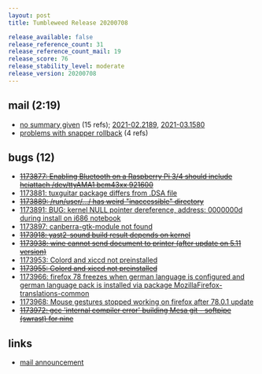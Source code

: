 ```yaml
---
layout: post
title: Tumbleweed Release 20200708

release_available: false
release_reference_count: 31
release_reference_count_mail: 19
release_score: 76
release_stability_level: moderate
release_version: 20200708
---
```


## mail (2:19)

- [no summary given](https://github.com/boombatower/tumbleweed-review/issues/10) (15 refs); [2021-02.2189](https://github.com/boombatower/tumbleweed-review/issues/10), [2021-03.1580](https://github.com/boombatower/tumbleweed-review/issues/10)
- [problems with snapper rollback](https://lists.opensuse.org/opensuse-factory/2020-07/msg00172.html) (4 refs)

## bugs (12)

<!--more-->

- ~~[1173877: Enabling Bluetooth on a Raspberry Pi 3/4 should include hciattach /dev/ttyAMA1 bcm43xx 921600](https://bugzilla.opensuse.org/show_bug.cgi?id=1173877)~~
- [1173881: tuxguitar package differs from .DSA file](https://bugzilla.opensuse.org/show_bug.cgi?id=1173881)
- ~~[1173889: /run/user/.../ has weird "inaccessible" directory](https://bugzilla.opensuse.org/show_bug.cgi?id=1173889)~~
- [1173891: BUG: kernel NULL pointer dereference, address: 0000000d during install on i686 notebook](https://bugzilla.opensuse.org/show_bug.cgi?id=1173891)
- [1173897: canberra-gtk-module not found](https://bugzilla.opensuse.org/show_bug.cgi?id=1173897)
- ~~[1173918: yast2-sound build result depends on kernel](https://bugzilla.opensuse.org/show_bug.cgi?id=1173918)~~
- ~~[1173938: wine cannot send document to printer (after update on 5.11 version)](https://bugzilla.opensuse.org/show_bug.cgi?id=1173938)~~
- [1173953: Colord and xiccd not preinstalled](https://bugzilla.opensuse.org/show_bug.cgi?id=1173953)
- ~~[1173955: Colord and xiccd not preinstalled](https://bugzilla.opensuse.org/show_bug.cgi?id=1173955)~~
- [1173966: firefox 78 freezes when german language is configured and german language pack is installed via package MozillaFirefox-translations-common](https://bugzilla.opensuse.org/show_bug.cgi?id=1173966)
- [1173968: Mouse gestures stopped working on firefox after 78.0.1 update](https://bugzilla.opensuse.org/show_bug.cgi?id=1173968)
- ~~[1173972: gcc 'internal compiler error' building Mesa git - softpipe (swrast) for nine](https://bugzilla.opensuse.org/show_bug.cgi?id=1173972)~~



## links

- [mail announcement](https://github.com/boombatower/tumbleweed-review/issues/10)
